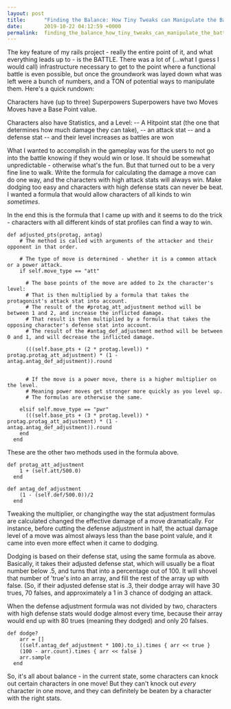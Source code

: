 ```yaml
---
layout: post
title:      "Finding the Balance: How Tiny Tweaks can Manipulate the Battle"
date:       2019-10-22 04:12:59 +0000
permalink:  finding_the_balance_how_tiny_tweaks_can_manipulate_the_battle
---
```



The key feature of my rails project - really the entire point of it, and what everything leads up to - is the BATTLE. There was a lot of (...what I guess I would call) infrastructure necessary to get to the point where a functional battle is even possible, but once the groundwork was layed down what was left were a bunch of numbers, and a TON of potential ways to manipulate them. Here's a quick rundown:

Characters have (up to three) Superpowers
Superpowers have two Moves
Moves have a Base Point value.

Characters also have Statistics, and a Level:
-- A Hitpoint stat (the one that determines how much damage they can take), 
-- an attack stat
-- and a defense stat
-- and their level increases as battles are won

What I wanted to accomplish in the gameplay was for the users to not go into the battle knowing if they would win or lose. It should be somewhat unpredictable - otherwise what's the fun. But that turned out to be a very fine line to walk. Write the formula for calculating the damage a move can do one way, and the characters with high attack stats will always win. Make dodging too easy and characters with high defense stats can never be beat. I wanted a formula that would allow characters of all kinds to win *sometimes*. 

In the end this is the formula that I came up with and it seems to do the trick - characters with all different kinds of stat profiles can find a way to win. 

```
def adjusted_pts(protag, antag)
    # The method is called with arguments of the attacker and their opponent in that order.

    # The type of move is determined - whether it is a common attack or a power attack.
    if self.move_type == "att"
      
      # The base points of the move are added to 2x the character's level:
      # That is then multiplied by a formula that takes the protagonist's attack stat into account.
      # The result of the #protag_att_adjustment method will be between 1 and 2, and increase the inflicted damage.
      # That result is then multiplied by a formula that takes the opposing character's defense stat into account.
      # The result of the #antag_def_adjustment method will be between 0 and 1, and will decrease the inflicted damage.
			
      (((self.base_pts + (2 * protag.level)) * protag.protag_att_adjustment) * (1 - antag.antag_def_adjustment)).round


      # If the move is a power move, there is a higher multiplier on the level.
      # Meaning power moves get stronger more quickly as you level up.
      # The formulas are otherwise the same.
			
    elsif self.move_type == "pwr"
      (((self.base_pts + (3 * protag.level)) * protag.protag_att_adjustment) * (1 - antag.antag_def_adjustment)).round
    end
  end
```

These are the other two methods used in the formula above.
```
def protag_att_adjustment
    1 + (self.att/500.0)
  end

def antag_def_adjustment
    (1 - (self.def/500.0))/2
  end
```

Tweaking the multiplier, or changingthe way the stat adjustment formulas are calculated changed the effective damage of a move dramatically. For instance, before cutting the defense adjustment in half, the actual damage level of a move was almost always less than the base point valule, and it came into even more effect when it came to dodging.

Dodging is based on their defense stat, using the same formula as above. Basically, it takes their adjusted defense stat, which will usually be a float number below .5, and turns that into a percentage out of 100. It will shovel that number of 'true's into an array, and fill the rest of the array up with false. (So, if their adjusted defense stat is .3, their dodge array will have 30 trues, 70 falses, and approximately a 1 in 3 chance of dodging an attack.

When the defense adjustment formula was not divided by two, characters with high defense stats would dodge almost every time, because their array would end up with 80 trues (meaning they dodged) and only 20 falses.

```
def dodge?
    arr = []
    ((self.antag_def_adjustment * 100).to_i).times { arr << true }
    (100 - arr.count).times { arr << false }
    arr.sample
  end
```


So, it's all about balance - in the current state, some characters can knock out certain characters in one move! But they can't knock out *every* character in one move, and they can definitely be beaten by a character with the right stats.


